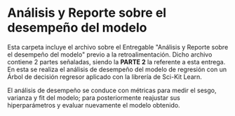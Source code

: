 # Análisis y Reporte sobre el desempeño del modelo

Esta carpeta incluye el archivo sobre el Entregable "Análisis y Reporte sobre el desempeño del modelo" previo a la retroalimentación. Dicho archivo contiene 2 partes señaladas, siendo la **PARTE 2** la referente a esta entrega. En esta se realiza el análisis de desempeño del modelo de regresión con un Árbol de decisión regresor aplicado con la librería de Sci-Kit Learn. 

El análisis de desempeño se conduce con métricas para medir el sesgo, varianza y fit del modelo; para posteriormente reajustar sus hiperparámetros y evaluar nuevamente el modelo obtenido. 
